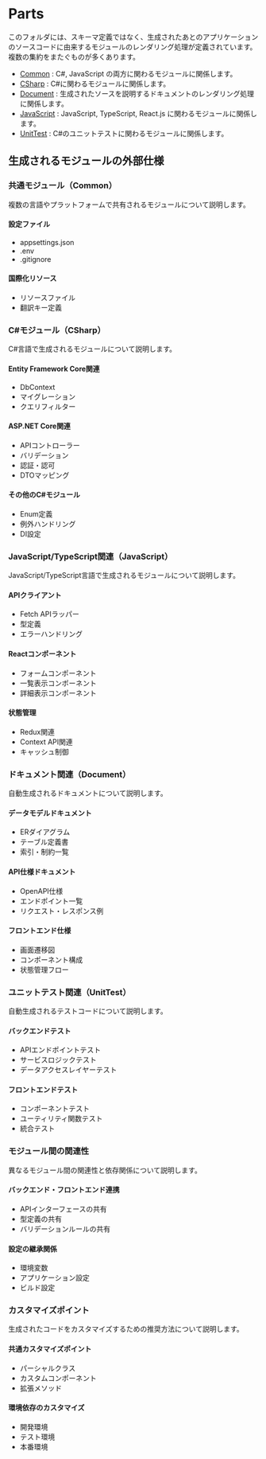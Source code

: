 # Parts
このフォルダには、スキーマ定義ではなく、生成されたあとのアプリケーションのソースコードに由来するモジュールのレンダリング処理が定義されています。
複数の集約をまたぐものが多くあります。

- [Common](./Common/) : C#, JavaScript の両方に関わるモジュールに関係します。
- [CSharp](./CSharp/) : C#に関わるモジュールに関係します。
- [Document](./Document/) : 生成されたソースを説明するドキュメントのレンダリング処理に関係します。
- [JavaScript](./JavaScript/) : JavaScript, TypeScript, React.js に関わるモジュールに関係します。
- [UnitTest](./UnitTest/) : C#のユニットテストに関わるモジュールに関係します。

## 生成されるモジュールの外部仕様

### 共通モジュール（Common）
複数の言語やプラットフォームで共有されるモジュールについて説明します。

#### 設定ファイル
- appsettings.json
- .env
- .gitignore

#### 国際化リソース
- リソースファイル
- 翻訳キー定義

### C#モジュール（CSharp）
C#言語で生成されるモジュールについて説明します。

#### Entity Framework Core関連
- DbContext
- マイグレーション
- クエリフィルター

#### ASP.NET Core関連
- APIコントローラー
- バリデーション
- 認証・認可
- DTOマッピング

#### その他のC#モジュール
- Enum定義
- 例外ハンドリング
- DI設定

### JavaScript/TypeScript関連（JavaScript）
JavaScript/TypeScript言語で生成されるモジュールについて説明します。

#### APIクライアント
- Fetch APIラッパー
- 型定義
- エラーハンドリング

#### Reactコンポーネント
- フォームコンポーネント
- 一覧表示コンポーネント
- 詳細表示コンポーネント

#### 状態管理
- Redux関連
- Context API関連
- キャッシュ制御

### ドキュメント関連（Document）
自動生成されるドキュメントについて説明します。

#### データモデルドキュメント
- ERダイアグラム
- テーブル定義書
- 索引・制約一覧

#### API仕様ドキュメント
- OpenAPI仕様
- エンドポイント一覧
- リクエスト・レスポンス例

#### フロントエンド仕様
- 画面遷移図
- コンポーネント構成
- 状態管理フロー

### ユニットテスト関連（UnitTest）
自動生成されるテストコードについて説明します。

#### バックエンドテスト
- APIエンドポイントテスト
- サービスロジックテスト
- データアクセスレイヤーテスト

#### フロントエンドテスト
- コンポーネントテスト
- ユーティリティ関数テスト
- 統合テスト

### モジュール間の関連性
異なるモジュール間の関連性と依存関係について説明します。

#### バックエンド・フロントエンド連携
- APIインターフェースの共有
- 型定義の共有
- バリデーションルールの共有

#### 設定の継承関係
- 環境変数
- アプリケーション設定
- ビルド設定

### カスタマイズポイント
生成されたコードをカスタマイズするための推奨方法について説明します。

#### 共通カスタマイズポイント
- パーシャルクラス
- カスタムコンポーネント
- 拡張メソッド

#### 環境依存のカスタマイズ
- 開発環境
- テスト環境
- 本番環境
